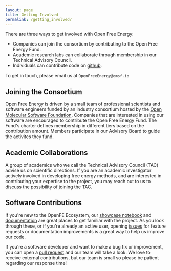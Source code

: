 ```yaml
---
layout: page
title: Getting Involved
permalink: /getting_involved/
---
```


There are three ways to get involved with Open Free Energy:
 - Companies can join the consortium by contributing to the Open Free Energy Fund.
 - Academic research labs can collaborate through membership in our Technical Advisory Council.
 - Individuals can contribute code on [github](https://github.com/OpenFreeEnergy).

To get in touch, please email us at `OpenFreeEnergy@omsf.io`


Joining the Consortium
----------

Open Free Energy is driven by a small team of professional scientists and software engineers funded by an industry consortium hosted by the [Open Molecular Software Foundation](https://omsf.io). 
Companies that are interested in using our software are encouraged to contribute the Open Free Energy Fund. 
The Fund's charter defines membership in different tiers based on the contribution amount. Members participate in our Advisory Board to guide the activites they fund.

Academic Collaborations
--------------

A group of academics who we call the Technical Advisory Council (TAC) advise us on scientific directions. If you are an academic investigator actively involved in developing free energy methods, and are interested in contributing your expertise to the project, you may reach out to us to discuss the possibility of joining the TAC.

Software Contributions
-------------

If you're new to the OpenFE Ecosystem, our [showcase notebook](https://colab.research.google.com/github/OpenFreeEnergy/ExampleNotebooks/blob/main/showcase/openfe_showcase.ipynb) and [documentation](https://docs.openfree.energy/en/stable/index.html) are great places to get familiar with the project. As you look through these, or if you're already an active user, opening [issues](https://github.com/OpenFreeEnergy/openfe/issues) for feature requests or documentation improvements is a great way to help us improve our code.
 
If you're a software developer and want to make a bug fix or improvement, you can open a [pull request](https://github.com/OpenFreeEnergy/openfe/pulls) and our team will take a look. We love to receive external contributions, but our team is small so please be patient regarding our response time!
